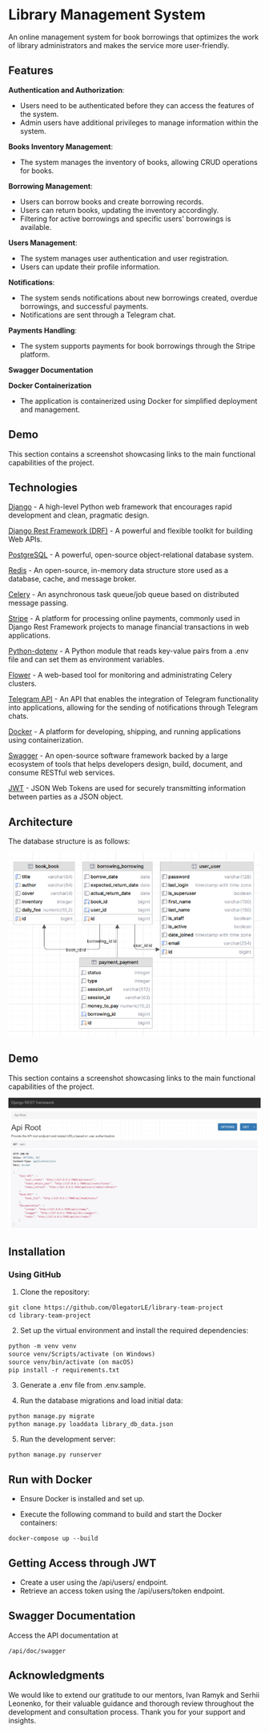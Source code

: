 # Library Management System

An online management system for book borrowings that optimizes the work of library administrators and makes the service more user-friendly.

## Features

**Authentication and Authorization**:

* Users need to be authenticated before they can access the features of the system.
* Admin users have additional privileges to manage information within the system.

**Books Inventory Management**:

* The system manages the inventory of books, allowing CRUD operations for books.

**Borrowing Management**:

* Users can borrow books and create borrowing records.
* Users can return books, updating the inventory accordingly.
* Filtering for active borrowings and specific users' borrowings is available.

**Users Management**:

* The system manages user authentication and user registration.
* Users can update their profile information.

**Notifications**:

* The system sends notifications about new borrowings created, overdue borrowings, and successful payments.
* Notifications are sent through a Telegram chat.

**Payments Handling**:

* The system supports payments for book borrowings through the Stripe platform.

**Swagger Documentation**

**Docker Containerization**

* The application is containerized using Docker for simplified deployment and management.

## Demo

This section contains a screenshot showcasing links to the main functional capabilities of the project.


## Technologies

[Django](https://docs.djangoproject.com/en/4.2/) - A high-level Python web framework that encourages rapid development and clean, pragmatic design.

[Django Rest Framework (DRF)](https://www.django-rest-framework.org/) - A powerful and flexible toolkit for building Web APIs.

[PostgreSQL](https://www.postgresql.org/docs/) - A powerful, open-source object-relational database system.

[Redis](https://redis.io/documentation) - An open-source, in-memory data structure store used as a database, cache, and message broker.

[Celery](https://docs.celeryproject.org/en/stable/) - An asynchronous task queue/job queue based on distributed message passing.

[Stripe](https://stripe.com/docs) - A platform for processing online payments, commonly used in Django Rest Framework projects to manage financial transactions in web applications.

[Python-dotenv](https://pypi.org/project/python-dotenv/) - A Python module that reads key-value pairs from a .env file and can set them as environment variables.

[Flower](https://flower.dev/docs/) - A web-based tool for monitoring and administrating Celery clusters.

[Telegram API](https://core.telegram.org/bots/api) - An API that enables the integration of Telegram functionality into applications, allowing for the sending of notifications through Telegram chats.

[Docker](https://docs.docker.com/) - A platform for developing, shipping, and running applications using containerization.

[Swagger](https://swagger.io/docs/) - An open-source software framework backed by a large ecosystem of tools that helps developers design, build, document, and consume RESTful web services.

[JWT](https://jwt.io/introduction/) - JSON Web Tokens are used for securely transmitting information between parties as a JSON object.

## Architecture

The database structure is as follows:

![demo/library_db.jpg](https://github.com/OlegatorLE/library-team-project/blob/main/photo_2023-10-27_16-00-13.jpg)

## Demo

This section contains a screenshot showcasing links to the main functional capabilities of the project.

![library_api](demo/library_api.jpg)


## Installation

### Using GitHub

1. Clone the repository:

```shell
git clone https://github.com/OlegatorLE/library-team-project
cd library-team-project
```

2. Set up the virtual environment and install the required dependencies:

```shell
python -m venv venv
source venv/Scripts/activate (on Windows)
source venv/bin/activate (on macOS)
pip install -r requirements.txt
```

3. Generate a .env file from .env.sample.


4. Run the database migrations and load initial data:

```shell
python manage.py migrate
python manage.py loaddata library_db_data.json
```

5. Run the development server:
```shell
python manage.py runserver
```
## Run with Docker
* Ensure Docker is installed and set up.

* Execute the following command to build and start the Docker containers:

```shell
docker-compose up --build
```

## Getting Access through JWT
* Create a user using the /api/users/ endpoint.
* Retrieve an access token using the /api/users/token endpoint.


## Swagger Documentation
Access the API documentation at 

```shell
/api/doc/swagger
```

## Acknowledgments

We would like to extend our gratitude to our mentors, Ivan Ramyk and Serhii Leonenko, for their valuable guidance and thorough review throughout the development and consultation process. Thank you for your support and insights.
